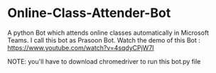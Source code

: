 # Online-Class-Attender-Bot
A python Bot which attends online classes automatically in Microsoft Teams. I call this bot as Prasoon Bot.
Watch the demo of this Bot :
https://www.youtube.com/watch?v=4sqdyCPjW7I

NOTE: you'll have to download chromedriver to run this bot.py file
